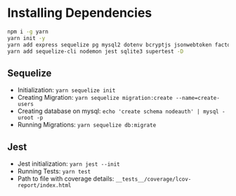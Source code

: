 # Installing Dependencies

```sh
npm i -g yarn
yarn init -y
yarn add express sequelize pg mysql2 dotenv bcryptjs jsonwebtoken factory-girl faker
yarn add sequelize-cli nodemon jest sqlite3 supertest -D
```

## Sequelize

- Initialization: `yarn sequelize init`
- Creating Migration: `yarn sequelize migration:create --name=create-users`
- Creating database on mysql: `echo 'create schema nodeauth' | mysql -uroot -p`
- Running Migrations: `yarn sequelize db:migrate`

## Jest

- Jest initialization: `yarn jest --init`
- Running Tests: `yarn test`
- Path to file with coverage details: `__tests__/coverage/lcov-report/index.html`
